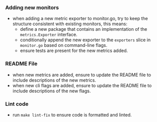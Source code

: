 ### Adding new monitors

- when adding a new metric exporter to monitor.go, try to keep the structure consistent with existing monitors, this means:
  - define a new package that contains an implementation of the `metrics.Exporter` interface.
  - conditionally append the new exporter to the `exporters` slice in `monitor.go` based on command-line flags.
  - ensure tests are present for the new metrics added.

### README File

- when new metrics are added, ensure to update the README file to include descriptions of the new metrics.
- when new cli flags are added, ensure to update the README file to include descriptions of the new flags.

### Lint code
- run `make lint-fix` to ensure code is formatted and linted.
